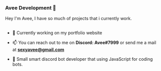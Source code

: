 ### Avee Development 🎲
Hey I'm Avee, I have so much of projects that i currently work.
##
- 🧶 Currently working on my portfolio website

- 📫 You can reach out to me on **Discord: Avee#7999** or send me a mail at **sexyavee@gmail.com**

- 🎣 Small smart discord bot developer that using JavaScript for coding bots.
